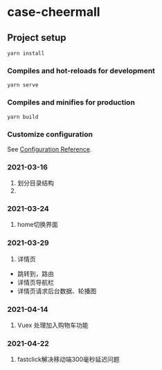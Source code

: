 # case-cheermall

## Project setup
```
yarn install
```

### Compiles and hot-reloads for development
```
yarn serve
```

### Compiles and minifies for production
```
yarn build
```

### Customize configuration
See [Configuration Reference](https://cli.vuejs.org/config/).


### 2021-03-16
1. 划分目录结构
2.

### 2021-03-24
1. home切换界面

### 2021-03-29
1. 详情页
  * 跳转到，路由
  * 详情页导航栏
  * 详情页请求后台数据、轮播图

### 2021-04-14
1. Vuex 处理加入购物车功能

### 2021-04-22
1. fastclick解决移动端300毫秒延迟问题

